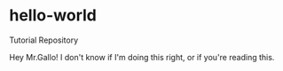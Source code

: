 # hello-world
Tutorial Repository 

Hey Mr.Gallo!
I don't know if I'm doing this right, or if you're reading this. 
